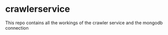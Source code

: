 # crawlerservice
This repo contains all the workings of the crawler service and the mongodb connection
